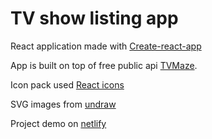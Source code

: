 # TV show listing app

React application made with [Create-react-app](https://create-react-app.dev/)

App is built on top of free public api [TVMaze](http://www.tvmaze.com/api).

Icon pack used [React icons](https://www.npmjs.com/package/react-icons)

SVG images from [undraw](https://undraw.co)

Project demo on [netlify](https://tvmaze-api-mirko.netlify.app)
